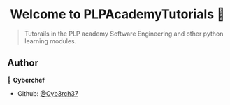 <h1 align="center">Welcome to PLPAcademyTutorials 👋</h1>
<p>
</p>

> Tutorails in the PLP academy Software Engineering and other python learning modules.

## Author

👤 **Cyberchef**

* Github: [@Cyb3rch37](https://github.com/Cyb3rch37)